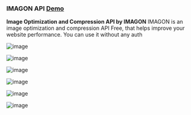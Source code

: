 ### IMAGON API [Demo](http://www.imagon.ml)
**Image Optimization and Compression API by IMAGON**
IMAGON is an image optimization and compression API Free, that helps improve your website performance. You can use it without any auth

![image](https://user-images.githubusercontent.com/35005761/147753897-adbfd34a-3e6b-471f-9da6-b4c7ee3aa829.png)

![image](https://user-images.githubusercontent.com/35005761/147753924-a920f9b5-d47a-4a90-861b-a04fab6bd41e.png)

![image](https://user-images.githubusercontent.com/35005761/147753957-2c261c13-016a-427d-98d7-5dea34e7b2ff.png)

![image](https://user-images.githubusercontent.com/35005761/147753967-326f6b33-1852-449a-be5e-f8f8150a0aab.png)

![image](https://user-images.githubusercontent.com/35005761/147753977-ca732a55-1087-4439-b26a-28b100fe1811.png)

![image](https://user-images.githubusercontent.com/35005761/147753994-46b5b39b-872f-40dc-b28b-9264f15ff702.png)


